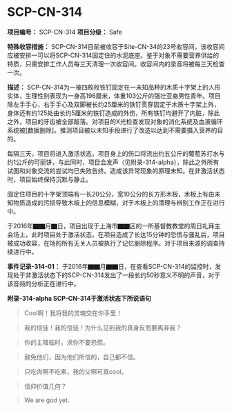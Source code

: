 # SCP-CN-314


**项目编号：** SCP-CN-314
**项目分级：** Safe

**特殊收容措施：** SCP-CN-314目前被收容于Site-CN-34的23号收容间，该收容间应被安排一可以将SCP-CN-314固定住的水泥底座。鉴于对象不需要营养供给的特质，只需安排工作人员每三天清理一次收容间。收容间内的录音将被每三天检查一次。

**描述：** SCP-CN-314为一被四枚枚铁钉固定在一未知品种的木质十字架上的人形实体，生理性别表现为一身高196厘米，体重103公斤的强壮亚裔男性青年。项目除左手手心，右手手心及双脚被长约25厘米的铁钉贯穿固定于木质十字架上外，身体还有约125处由长约5厘米的铁钉造成的外伤，所有铁钉均避开了内脏，除此之外，项目的牙齿被全部敲落。对项目的X光检查发现对象的消化系统及血液循环系统被[数据删除]。推测项目被以未知手段进行了改造以达到不需要摄入营养的目的。

每隔三天，项目将进入激活状态，项目身上的伤口将流出约五公斤的葡萄苏打水与约1公斤的可丽饼，与此同时，项目会发声（见附录-314-alpha），除此之外所有试图和对象交流的尝试均已失败告终。造成该异常现象的原理未知。在非激活状态时，项目始终保持沉默与静止。

固定住项目的十字架顶端有一长20公分，宽10公分的长方形木板，木板上有由未知物质造成的污损导致木板上的信息模糊，对于木板上的清理与辨别工作正在进行中。

于2016年▇▇月▇日，项目出现于上海市▇▇区的一所基督教教堂的周日礼拜主会场上，此时项目处于激活状态。在项目造成了长达15分钟的恐慌与骚乱后，项目被成功收容，在场的所有无关人员被执行了记忆删除程序。对于项目来源的调查持续进行中。



**事件记录-314-01：** 于2016年▇▇月▇▇日，在查看SCP-CN-314的监控时，发现处于非激活状态下的SCP-CN-314发出了一段长约50秒意义不明的声音，对于该音频的分析正在进行中。

**附录-314-alpha SCP-CN-314于激活状态下所说语句** 


> Cool啊！我将我的灵魂交在你手里！
> 


> 我的信徒！我的信徒！为什么见到我的真身反而要离弃我？
> 


> 你的主降临时，求你不要恐慌。
> 


> 赦免他们，因为他们所信的，自己都不信。
> 


> 只吃肉啊不吃素，我的父啊可真cool。
> 


> 信仰价值几何？
> 


> We are god yet.
> 




